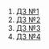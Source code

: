 1. [ДЗ №1](https://github.com/aleksander1802/react-intensive/blob/first/README.md)
2. [ДЗ №2](https://github.com/aleksander1802/react-intensive/blob/second/README.md)
3. [ДЗ №3](https://github.com/aleksander1802/react-intensive/blob/third/README.md)
3. [ДЗ №4](https://github.com/aleksander1802/react-intensive/blob/fourth/README.md)
